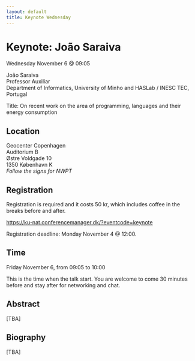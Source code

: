```yaml
---
layout: default
title: Keynote Wednesday
---
```


# Keynote: João Saraiva

Wednesday November 6 @ 09:05

João Saraiva<br>
Professor Auxiliar<br>
Department of Informatics, University of Minho and HASLab / INESC TEC, Portugal

Title: On recent work on the area of programming, languages and their energy consumption

## Location
Geocenter Copenhagen<br>
Auditorium B<br>
Østre Voldgade 10<br>
1350 København K<br>
<i>Follow the signs for NWPT</i>

## Registration
Registration is required and it costs 50 kr, which includes coffee in the breaks before and after.

<a href="https://ku-nat.conferencemanager.dk/?eventcode=keynote" target="_blank">https://ku-nat.conferencemanager.dk/?eventcode=keynote</a>

Registration deadline: Monday November 4 @ 12:00.

## Time
Friday November 6, from 09:05 to 10:00

This is the time when the talk start. You are welcome to come 30 minutes before and stay after for networking and chat.

## Abstract
[TBA]

## Biography
[TBA]
